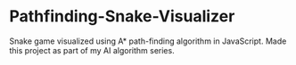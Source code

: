 # Pathfinding-Snake-Visualizer
Snake game visualized using A* path-finding algorithm in JavaScript. Made this project as part of my AI algorithm series.
